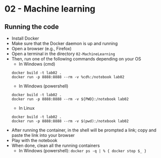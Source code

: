 # 02 - Machine learning

## Running the code

- Install Docker
- Make sure that the Docker daemon is up and running
- Open a browser (e.g., Firefox)
- Open a terminal in the directory `02-MachineLearning`
- Then, run one of the following commands depending on your OS
    - In Windows (cmd)
    ```
    docker build -t lab02 .
    docker run -p 8888:8888 --rm -v %cd%:/notebook lab02
    ```
    - In Windows (powershell)
    ```
    docker build -t lab02 .
    docker run -p 8888:8888 --rm -v ${PWD}:/notebook lab02
    ```
    - In Linux
    ```
    docker build -t lab02 .
    docker run -p 8888:8888 --rm -v $(pwd):/notebook lab02
    ```
- After running the container, in the shell will be prompted a link; copy and paste the link into your browser
- Play with the notebook 
- When done, clean all the running containers
    - In Windows (powershell): `docker ps -q | % { docker stop $_ }`